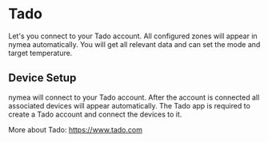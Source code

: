 # Tado

Let's you connect to your Tado account. All configured zones will appear in nymea automatically.
You will get all relevant data and can set the mode and target temperature.

## Device Setup

nymea will connect to your Tado account. After the account is connected all associated devices
will appear automatically. The Tado app is required to create a Tado account and connect the 
devices to it.

More about Tado:
https://www.tado.com

